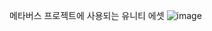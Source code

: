 메타버스 프로젝트에 사용되는 유니티 에셋
![image](https://user-images.githubusercontent.com/101240036/236684943-e5819868-0227-4cdd-a9cf-855f9f4382e1.png)
